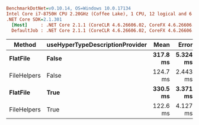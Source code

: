 ``` ini

BenchmarkDotNet=v0.10.14, OS=Windows 10.0.17134
Intel Core i7-8750H CPU 2.20GHz (Coffee Lake), 1 CPU, 12 logical and 6 physical cores
.NET Core SDK=2.1.301
  [Host]     : .NET Core 2.1.1 (CoreCLR 4.6.26606.02, CoreFX 4.6.26606.05), 64bit RyuJIT
  DefaultJob : .NET Core 2.1.1 (CoreCLR 4.6.26606.02, CoreFX 4.6.26606.05), 64bit RyuJIT


```
|      Method | useHyperTypeDescriptionProvider |     Mean |    Error |    StdDev |      Gen 0 |     Gen 1 |     Gen 2 | Allocated |
|------------ |-------------------------------- |---------:|---------:|----------:|-----------:|----------:|----------:|----------:|
|    **FlatFile** |                           **False** | **317.8 ms** | **5.324 ms** |  **4.980 ms** | **35250.0000** | **1562.5000** | **1500.0000** | **215.82 MB** |
| FileHelpers |                           False | 124.7 ms | 2.443 ms |  4.527 ms | 22375.0000 | 1562.5000 | 1500.0000 | 157.84 MB |
|    **FlatFile** |                            **True** | **330.5 ms** | **3.371 ms** |  **2.988 ms** | **35250.0000** | **1562.5000** | **1500.0000** | **215.82 MB** |
| FileHelpers |                            True | 122.6 ms | 4.127 ms | 12.038 ms | 22375.0000 | 1562.5000 | 1500.0000 | 157.84 MB |
